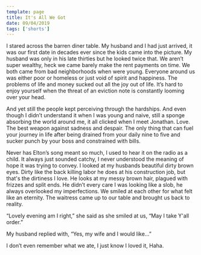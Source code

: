 ```yaml
---
template: page
title: It's All We Got
date: 09/04/2019
tags: ['shorts']
---
```


I stared across the barren diner table. My husband and I had just arrived, it was our first date in decades ever since the kids came into the picture. My husband was only in his late thirties but he looked twice that. We aren’t super wealthy, heck we came barely make the rent payments on time. We both came from bad neighborhoods when were young. Everyone around us was either poor or homeless or just void of spirit and happiness. The problems of life and money sucked out all the joy out of life. It’s hard to enjoy yourself when the threat of an eviction note is constantly looming over your head. 

And yet still the people kept perceiving through the hardships. And even though I didn’t understand it when I was young and naive, still a sponge absorbing the world around me, it all clicked when I meet Jonathan. Love. The best weapon against sadness and despair. The only thing that can fuel your journey in life after being drained from your daily nine to five and sucker punch by your boss and constrained with bills. 

Never has Elton’s song meant so much, I used to hear it on the radio as a child. It always just sounded catchy, I never understood the meaning of hope it was trying to convey. I looked at my husbands beautiful dirty brown eyes. Dirty like the back killing labor he does at his construction job, but that's the dirtiness I love. He looks at my messy brown hair, plagued with frizzes and split ends. He didn’t every care I was looking like a slob, he always overlooked my imperfections. We smiled at each other for what felt like an eternity. The waitress came up to our table and brought us back to reality.

“Lovely evening am I right,” she said as she smiled at us, “May I take Y'all order.”

My husband replied with, “Yes, my wife and I would like…”

I don’t even remember what we ate, I just know I loved it, Haha.
